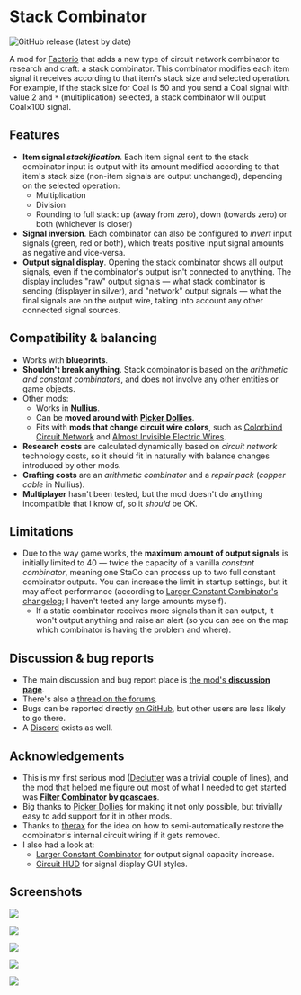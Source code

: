 # Stack Combinator

![GitHub release (latest by date)](https://img.shields.io/github/v/release/modo-lv/factorio-mod-stack-combinator?label=latest%20release)

A mod for [Factorio](http://factorio.com) that adds a new type of circuit network combinator to research and craft: a stack combinator. This combinator modifies each item signal it receives according to that item's stack size and selected operation. For example, if the stack size for Coal is 50 and you send a Coal signal with value 2 and `*` (multiplication) selected, a stack combinator will output Coal×100 signal.

## Features
* **Item signal *stackification***. Each item signal sent to the stack combinator input is output with its amount modified according to that item's stack size (non-item signals are output unchanged), depending on the selected operation:
    * Multiplication
    * Division
    * Rounding to full stack: up (away from zero), down (towards zero) or both (whichever is closer) 
* **Signal inversion**. Each combinator can also be configured to *invert* input signals (green, red or both), which treats positive input signal amounts as negative and vice-versa.
* **Output signal display**. Opening the stack combinator shows all output signals, even if the combinator's output isn't connected to anything. The display includes "raw" output signals — what stack combinator is sending (displayer in silver), and "network" output signals — what the final signals are on the output wire, taking into account any other connected signal sources.

## Compatibility & balancing

* Works with **blueprints**.
* **Shouldn't break anything**. Stack combinator is based on the *arithmetic and constant combinators*, and does not involve any other entities or game objects.
* Other mods:
    * Works in **[Nullius](https://mods.factorio.com/mod/nullius)**. 
    * Can be **moved around with [Picker Dollies](https://mods.factorio.com/mod/PickerDollies)**.
    * Fits with **mods that change circuit wire colors**, such as [Colorblind Circuit Network](https://mods.factorio.com/mod/ColorblindCircuitNetwork) and [Almost Invisible Electric Wires](https://mods.factorio.com/mod/AlmostInvisibleElectricWires).
* **Research costs** are calculated dynamically based on *circuit network* technology costs, so it should fit in naturally with balance changes introduced by other mods.
* **Crafting costs** are an *arithmetic combinator* and a *repair pack* (*copper cable* in Nullius).
* **Multiplayer** hasn't been tested, but the mod doesn't do anything incompatible that I know of, so it *should* be OK.

## Limitations
* Due to the way game works, the **maximum amount of output signals** is initially limited to 40 — twice the capacity of a vanilla *constant combinator*, meaning one StaCo can process up to two full constant combinator outputs. You can increase the limit in startup settings, but it may affect performance (according to [Larger Constant Combinator's changelog](https://mods.factorio.com/mod/Larger-Constant-Combinator/changelog); I haven't tested any large amounts myself).
    * If a static combinator receives more signals than it can output, it won't output anything and raise an alert (so you can see on the map which combinator is having the problem and where).

## Discussion & bug reports
* The main discussion and bug report place is [the mod's **discussion page**](https://mods.factorio.com/mod/stack-combinator/discussion).
* There's also a [thread on the forums](https://forums.factorio.com/viewtopic.php?f=190&t=94655).
* Bugs can be reported directly [on GitHub](http://github.com/modo-lv/factorio-mod-stack-combinator/issues), but other users are less likely to go there.
* A [Discord](https://discord.gg/K3aHYvak9M) exists as well.

## Acknowledgements
* This is my first serious mod ([Declutter](http://mods.factorio.com/mod/declutter) was a trivial couple of lines), and the mod that helped me figure out most of what I needed to get started was **[Filter Combinator](https://mods.factorio.com/mod/Filter_Combinator) by [gcascaes](https://mods.factorio.com/user/gcascaes)**.
* Big thanks to [Picker Dollies](https://mods.factorio.com/mod/PickerDollies) for making it not only possible, but trivially easy to add support for it in other mods.
* Thanks to [therax](https://mods.factorio.com/user/therax) for the idea on how to semi-automatically restore the combinator's internal circuit wiring if it gets removed.
* I also had a look at:
    * [Larger Constant Combinator](https://mods.factorio.com/mod/Larger-Constant-Combinator) for output signal capacity increase.
    * [Circuit HUD](https://mods.factorio.com/mod/CircuitHUD) for signal display GUI styles.


## Screenshots
![](https://github.com/modo-lv/factorio-mod-stack-combinator/raw/master/screenshots/multi.png)

![](https://github.com/modo-lv/factorio-mod-stack-combinator/raw/master/screenshots/invert.png)

![](https://github.com/modo-lv/factorio-mod-stack-combinator/raw/master/screenshots/div.png)

![](https://github.com/modo-lv/factorio-mod-stack-combinator/raw/master/screenshots/round.png)

![](https://github.com/modo-lv/factorio-mod-stack-combinator/raw/master/screenshots/roundup.png)